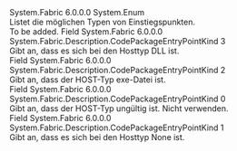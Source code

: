 <Type Name="CodePackageEntryPointKind" FullName="System.Fabric.Description.CodePackageEntryPointKind">
  <TypeSignature Language="C#" Value="public enum CodePackageEntryPointKind" />
  <TypeSignature Language="ILAsm" Value=".class public auto ansi sealed CodePackageEntryPointKind extends System.Enum" />
  <TypeSignature Language="DocId" Value="T:System.Fabric.Description.CodePackageEntryPointKind" />
  <TypeSignature Language="VB.NET" Value="Public Enum CodePackageEntryPointKind" />
  <TypeSignature Language="F#" Value="type CodePackageEntryPointKind = " />
  <AssemblyInfo>
    <AssemblyName>System.Fabric</AssemblyName>
    <AssemblyVersion>6.0.0.0</AssemblyVersion>
  </AssemblyInfo>
  <Base>
    <BaseTypeName>System.Enum</BaseTypeName>
  </Base>
  <Docs>
    <summary>
      <para>Listet die möglichen Typen von Einstiegspunkten.</para>
    </summary>
    <remarks>To be added.</remarks>
  </Docs>
  <Members>
    <Member MemberName="DllHost">
      <MemberSignature Language="C#" Value="DllHost" />
      <MemberSignature Language="ILAsm" Value=".field public static literal valuetype System.Fabric.Description.CodePackageEntryPointKind DllHost = int32(3)" />
      <MemberSignature Language="DocId" Value="F:System.Fabric.Description.CodePackageEntryPointKind.DllHost" />
      <MemberSignature Language="VB.NET" Value="DllHost" />
      <MemberSignature Language="F#" Value="DllHost = 3" Usage="System.Fabric.Description.CodePackageEntryPointKind.DllHost" />
      <MemberType>Field</MemberType>
      <AssemblyInfo>
        <AssemblyName>System.Fabric</AssemblyName>
        <AssemblyVersion>6.0.0.0</AssemblyVersion>
      </AssemblyInfo>
      <ReturnValue>
        <ReturnType>System.Fabric.Description.CodePackageEntryPointKind</ReturnType>
      </ReturnValue>
      <MemberValue>3</MemberValue>
      <Docs>
        <summary>
          <para>Gibt an, dass es sich bei den Hosttyp DLL ist. </para>
        </summary>
      </Docs>
    </Member>
    <Member MemberName="Exe">
      <MemberSignature Language="C#" Value="Exe" />
      <MemberSignature Language="ILAsm" Value=".field public static literal valuetype System.Fabric.Description.CodePackageEntryPointKind Exe = int32(2)" />
      <MemberSignature Language="DocId" Value="F:System.Fabric.Description.CodePackageEntryPointKind.Exe" />
      <MemberSignature Language="VB.NET" Value="Exe" />
      <MemberSignature Language="F#" Value="Exe = 2" Usage="System.Fabric.Description.CodePackageEntryPointKind.Exe" />
      <MemberType>Field</MemberType>
      <AssemblyInfo>
        <AssemblyName>System.Fabric</AssemblyName>
        <AssemblyVersion>6.0.0.0</AssemblyVersion>
      </AssemblyInfo>
      <ReturnValue>
        <ReturnType>System.Fabric.Description.CodePackageEntryPointKind</ReturnType>
      </ReturnValue>
      <MemberValue>2</MemberValue>
      <Docs>
        <summary>
          <para>Gibt an, dass der HOST-Typ exe-Datei ist. </para>
        </summary>
      </Docs>
    </Member>
    <Member MemberName="Invalid">
      <MemberSignature Language="C#" Value="Invalid" />
      <MemberSignature Language="ILAsm" Value=".field public static literal valuetype System.Fabric.Description.CodePackageEntryPointKind Invalid = int32(0)" />
      <MemberSignature Language="DocId" Value="F:System.Fabric.Description.CodePackageEntryPointKind.Invalid" />
      <MemberSignature Language="VB.NET" Value="Invalid" />
      <MemberSignature Language="F#" Value="Invalid = 0" Usage="System.Fabric.Description.CodePackageEntryPointKind.Invalid" />
      <MemberType>Field</MemberType>
      <AssemblyInfo>
        <AssemblyName>System.Fabric</AssemblyName>
        <AssemblyVersion>6.0.0.0</AssemblyVersion>
      </AssemblyInfo>
      <ReturnValue>
        <ReturnType>System.Fabric.Description.CodePackageEntryPointKind</ReturnType>
      </ReturnValue>
      <MemberValue>0</MemberValue>
      <Docs>
        <summary>
          <para>Gibt an, dass der HOST-Typ ungültig ist. Nicht verwenden.</para>
        </summary>
      </Docs>
    </Member>
    <Member MemberName="None">
      <MemberSignature Language="C#" Value="None" />
      <MemberSignature Language="ILAsm" Value=".field public static literal valuetype System.Fabric.Description.CodePackageEntryPointKind None = int32(1)" />
      <MemberSignature Language="DocId" Value="F:System.Fabric.Description.CodePackageEntryPointKind.None" />
      <MemberSignature Language="VB.NET" Value="None" />
      <MemberSignature Language="F#" Value="None = 1" Usage="System.Fabric.Description.CodePackageEntryPointKind.None" />
      <MemberType>Field</MemberType>
      <AssemblyInfo>
        <AssemblyName>System.Fabric</AssemblyName>
        <AssemblyVersion>6.0.0.0</AssemblyVersion>
      </AssemblyInfo>
      <ReturnValue>
        <ReturnType>System.Fabric.Description.CodePackageEntryPointKind</ReturnType>
      </ReturnValue>
      <MemberValue>1</MemberValue>
      <Docs>
        <summary>
          <para>Gibt an, dass es sich bei den Hosttyp None ist.</para>
        </summary>
      </Docs>
    </Member>
  </Members>
</Type>